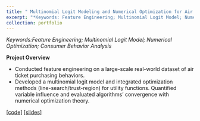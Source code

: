 ```yaml
---
title: " Multinomial Logit Modeling and Numerical Optimization for Air Ticketing Behavior Analysis"
excerpt: "*Keywords: Feature Engineering; Multinomial Logit Model; Numerical Optimization; Consumer Behavior Analysis*<br/><img src='/images/IMG_3100 2.png' width='450'>"
collection: portfolio
---
```


*Keywords:Feature Engineering; Multinomial Logit Model; Numerical Optimization; Consumer Behavior Analysis*

**Project Overview**

- Conducted feature engineering on a large-scale real-world dataset of air ticket purchasing behaviors.
- Developed a multinomial logit model and integrated optimization methods (line-search/trust-region) for utility
functions. Quantified variable influence and evaluated algorithms’ convergence with numerical optimization
theory.

[[code]](https://li-yunai.github.io//portfolio/portfolio-1/)
[[slides]](https://li-yunai.github.io//portfolio/portfolio-1/)

